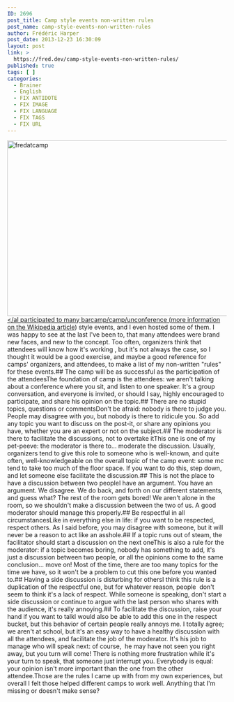 ```yaml
---
ID: 2696
post_title: Camp style events non-written rules
post_name: camp-style-events-non-written-rules
author: Frédéric Harper
post_date: 2013-12-23 16:30:09
layout: post
link: >
  https://fred.dev/camp-style-events-non-written-rules/
published: true
tags: [ ]
categories:
  - Brainer
  - English
  - FIX ANTIDOTE
  - FIX IMAGE
  - FIX LANGUAGE
  - FIX TAGS
  - FIX URL
---
```

[<img alt="fredatcamp" src="http://fred.dev/wp-content/uploads/2013/12/fredatcamp.jpg" width="600" height="402" /></aI participated to many barcamp/camp/unconference (more information on the <a href="https://en.wikipedia.org/wiki/BarCamp" target="_blank" rel="noopener noreferrer">Wikipedia article</a>) style events, and I even hosted some of them. I was happy to see at the last I've been to, that many attendees were brand new faces, and new to the concept. Too often, organizers think that attendees will know how it's working , but it's not always the case, so I thought it would be a good exercise, and maybe a good reference for camps' organizers, and attendees, to make a list of my non-written "rules" for these events.## The camp will be as successful as the participation of the attendeesThe foundation of camp is the attendees: we aren't talking about a conference where you sit, and listen to one speaker. It's a group conversation, and everyone is invited, or should I say, highly encouraged to participate, and share his opinion on the topic.## There are no stupid topics, questions or commentsDon't be afraid: nobody is there to judge you. People may disagree with you, but nobody is there to ridicule you. So add any topic you want to discuss on the post-it, or share any opinions you have, whether you are an expert or not on the subject.## The moderator is there to facilitate the discussions, not to overtake itThis one is one of my pet-peeve: the moderator is there to... moderate the discussion. Usually, organizers tend to give this role to someone who is well-known, and quite often, well-knowledgeable on the overall topic of the camp event: some mc tend to take too much of the floor space. If you want to do this, step down, and let someone else facilitate the discussion.## This is not the place to have a discussion between two peopleI have an argument. You have an argument. We disagree. We do back, and forth on our different statements, and guess what? The rest of the room gets bored! We aren't alone in the room, so we shouldn't make a discussion between the two of us. A good moderator should manage this properly.## Be respectful in all circumstancesLike in everything else in life: if you want to be respected, respect others. As I said before, you may disagree with someone, but it will never be a reason to act like an asshole.## If a topic runs out of steam, the facilitator should start a discussion on the next oneThis is also a rule for the moderator: if a topic becomes boring, nobody has something to add, it's just a discussion between two people, or all the opinions come to the same conclusion... move on! Most of the time, there are too many topics for the time we have, so it won't be a problem to cut this one before you wanted to.## Having a side discussion is disturbing for othersI think this rule is a duplication of the respectful one, but for whatever reason, people  don't seem to think it's a lack of respect. While someone is speaking, don't start a side discussion or continue to argue with the last person who shares with the audience, it's really annoying.## To facilitate the discussion, raise your hand if you want to talkI would also be able to add this one in the respect bucket, but this behavior of certain people really annoys me. I totally agree; we aren't at school, but it's an easy way to have a healthy discussion with all the attendees, and facilitate the job of the moderator. It's his job to manage who will speak next: of course,  he may have not seen you right away, but you turn will come! There is nothing more frustration while it's your turn to speak, that someone just interrupt you. Everybody is equal: your opinion isn't more important than the one from the other attendee.Those are the rules I came up with from my own experiences, but overall I felt those helped different camps to work well. Anything that I'm missing or doesn't make sense?][1]

 [1]: http://fred.dev/wp-content/uploads/2013/12/fredatcamp.jpg
